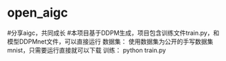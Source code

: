# open_aigc
#分享aigc，共同成长
#本项目基于DDPM生成，项目包含训练文件train.py，和模型DDPMnet文件，可以直接运行
数据集：
使用数据集为公开的手写数据集mnist，只需要运行直接就可以下载
训练：
python train.py

